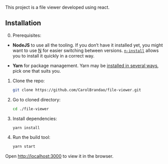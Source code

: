 This project is a file viewer developed using react. 


## Installation

0. Prerequisites:

  - **NodeJS** to use all the tooling. If you don’t have it installed yet, you might want to use [N](https://github.com/tj/n) for easier switching between versions. [`n-install`](https://github.com/mklement0/n-install) allows you to install it quickly in a correct way.

  - **Yarn** for package management. Yarn may be [installed in several ways](https://yarnpkg.com/en/docs/install), pick one that suits you.

1. Clone the repo:

    ```bash
    git clone https://github.com/CarolBrandao/file-viewer.git
    ```

2. Go to cloned directory:

    ```bash
    cd ./file-viewer
    ```

3. Install dependencies:

    ```bash
    yarn install
    ```

4. Run the build tool:

    ```bash
    yarn start
    ```

 Open [http://localhost:3000](http://localhost:3000) to view it in the browser.


